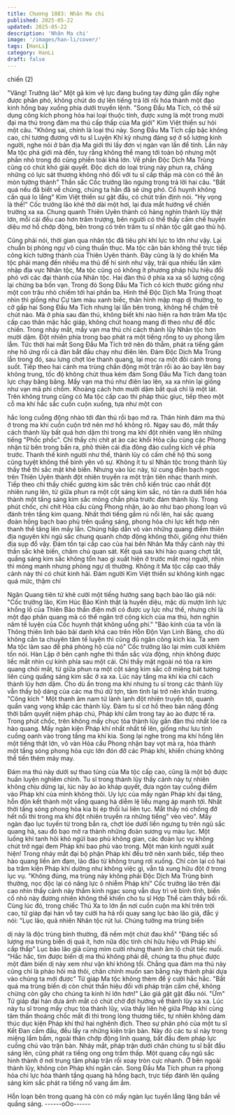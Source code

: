 ```yaml
---
title: Chương 1883: Nhân Ma chi
published: 2025-05-22
updated: 2025-05-22
description: 'Nhân Ma chi'
image: '/images/han-li/cover/'
tags: [HanLi]
category: HanLi
draft: false
---
```


chiến (2)

"Vâng! Trưởng lão" Một gã kim vệ lực đang buông tay đứng gần
đấy nghe được phân phó, không chút do dự lên tiếng trả lời rồi
hóa thành một đạo kinh hồng bay xuống phía dưới truyền lệnh.
"Song Đầu Ma Tích, có thể sử dụng công kích phong hỏa hai loại
thuộc tính, được xưng là một trong mười đại ma thú trong đám ma
thú cấp thấp của Ma giới" Kim Việt thiền sư hỏi một câu.
"Không sai, chính là loại thú này. Song Đầu Ma Tích cấp bậc
không cao, chỉ tương đương với tu sĩ Luyện Khí kỳ nhưng đáng sợ
ở số lượng kinh người, nghe nói ở bản địa Ma giới thì lấy đơn vị
ngàn vạn lần để tính. Lần này Ma tộc phá giới mà đến, tuy rằng
không thể mang tới toàn bộ nhưng một phần nhỏ trong đó cũng
phiền toái khá lớn. Về phần Độc Dịch Ma Trùng cũng có chút khó
giải quyết. Độc dịch do loại trùng này phun ra, chẳng những có
lực sát thương không nhỏ đối với tu sĩ cấp thấp mà còn có thể ăn
mòn tường thành" Thần sắc Cốc trưởng lão ngưng trọng trả lời
hai câu.
"Bất quá nếu đã biết về chúng, chúng ta hẳn đã sẽ ứng phó. Cổ
huynh không cần quá lo lắng" Kim Việt thiền sư gật đầu, có chút
trấn định nói.
"Hy vọng là thế!" Cốc trưởng lão khẽ thở dài một hơi, lại đưa mắt
hướng về chiến trường xa xa.
Chung quanh Thiên Uyên thành có hàng nghìn thành lũy thật lớn,
mỗi cái đều cao hơn trăm trượng, bên người có thể thấy cấm chế
huyền diệu mơ hồ chớp động, bên trong có trên trăm tu sĩ nhân
tộc gắt gao thủ hộ.

Cũng phải nói, thời gian qua nhân tộc đã tiêu phí khí lực to lớn
như vậy. Lại chuẩn bị phòng ngự vô cùng thuần thục. Ma tộc căn
bản không thể trực tiếp công kích tường thành của Thiên Uyên
thành.
Đây cũng là lý do khiến Ma tộc phải mang đến nhiều ma thú để hi
sinh như vậy, trải qua nhiều lần xâm nhập địa vực Nhân tộc, Ma
tộc cũng có không ít phương pháp hữu hiệu đối phó với các đại
thành của Nhân tộc.
Hai đàn thú ở phía xa xa số lượng cộng lại chừng ba bốn vạn.
Trong đó Song Đầu Ma Tích có kích thước giống như một con
trâu nhỏ chiếm tới hai phần ba.
Hình thể Độc Dịch Ma Trùng thoạt nhìn thì giống như Cự tàm màu
xanh biếc, thân hình mập mạp dị thường, to cỡ gấp hai Song Đầu
Ma Tích nhưng lại lẫn bên trong, không hề chậm trễ chút nào.
Mà ở phía sau đàn thú, không biết khi nào hiện ra hơn trăm Ma
tộc cấp cao thân mặc hắc giáp, không chút hoang mang đi theo
như để đốc chiến.
Trong nháy mắt, mấy vạn ma thú chỉ cách thành lũy Nhân tộc hơn
mười dặm. Đột nhiên phía trong bạo phát ra một tiếng rống to uy
phong lẫm lẫm. Tức thời hai mắt Song Đầu Ma Tích trở nên đỏ
thẫm, phát ra tiếng gầm nhẹ hô ứng rồi cả đàn bắt đầu chạy như
điên lên.
Đám Độc Dịch Ma Trùng lẫn trong đó, sau lưng chợt lóe thanh
quang, lại mọc ra một đôi cánh trong suốt.
Tiếp theo hai cánh ma trùng chấn động một trận rồi ào ào bay lên
bay không trung, tốc độ không chút thua kém đám Song Đầu Ma
Tích đang toàn lực chạy băng băng.
Mấy vạn ma thú như điên lao lên, xa xa nhìn lại giống như vạn mã
phi chồm. Khoảng cách hơn mười dặm bất quá chỉ là một lát.
Trên không trung cũng có Ma tộc cấp cao thi pháp thúc giục, tiếp
theo một cỗ ma khí hắc sắc cuồn cuộn xuống, tựa như một con

hắc long cuồng động nhào tới đàn thú rồi bạo mở ra.
Thân hình đám ma thú ở trong ma khí cuồn cuộn trở nên mơ hồ
không rõ.
Ngay sau đó, mắt thấy cách thành lũy bất quá hơn dặm thì trong
ma khí đột nhiên vang lên những tiếng "Phốc phốc". Chỉ thấy chi
chít ạt ào các khối Hỏa cầu cùng các Phong nhận từ bên trong
bắn ra, phô thiên cái địa đông đảo cuồng kích về phía trước.
Thanh thế kinh người như thế, thành lũy có cấm chế hộ thủ song
cũng tuyệt không thể bình yên vô sự.
Không ít tu sĩ Nhân tộc trong thành lũy thấy thế thì sắc mặt khẽ
biến. Nhưng vào lúc này, từ cung điện bạch ngọc trên Thiên Uyên
thành đột nhiên truyền ra một trận tiên nhạc thanh minh. Tiếp theo
chỉ thấy chiếc gương kim sắc trên chỗ kiến trúc cao nhất đột
nhiên rung lên, từ giữa phun ra một cột sáng kim sắc, nó tản ra
dưới liền hóa thành một tầng sáng kim sắc mỏng chắn phía trước
đám thành lũy.
Trong phút chốc, chi chít Hỏa cầu cùng Phong nhận, ào ào như
bạo phong loạn vũ đánh trên tầng kim quang.
Nhất thời tiếng gầm rú nổi lên, hai sắc quang đoàn hồng bạch bao
phủ trên quầng sáng, phong hỏa chi lực kết hợp nên thanh thế
tăng lên mấy lần. Chúng hấp dẫn vô vàn những quang điểm thiên
địa nguyên khí ngũ sắc chung quanh chớp động không thôi, giống
như thiên địa sụp đổ vậy.
Đám tồn tại cấp cao của hai bên Nhân Ma thấy cảnh này thì thần
sắc khẽ biến, chăm chú quan sát.
Kết quả sau khi hào quang chợt tắt, quầng sáng kim sắc không
tổn hao gì xuất hiện ở trước mắt mọi người, nhìn thì mỏng manh
nhưng phòng ngự dị thường.
Không ít Ma tộc cấp cao thấy cảnh này thì có chút kinh hãi.
Đám người Kim Việt thiền sư không kinh ngạc quá mức, thậm chí

Ngân Quang tiên tử khẽ cười một tiếng hướng sang bạch bào lão
giả nói:
"Cốc trưởng lão, Kim Húc Bảo Kính thật là huyền diệu, mặc dù
mượn linh lực khổng lồ của Thiên Bảo thần điện mới có được uy
lực như thế, nhưng chỉ là một đạo phân quang mà có thể ngăn trở
công kích của ma thú, hơn nghìn năm tế luyện của Cốc huynh
thật không uổng phí."
"Bảo kính của ta vốn là Thông thiên linh bảo bài danh khá cao
trên Hỗn Độn Vạn Linh Bảng, cho dù không cần ta chuyên tâm tế
luyện thì cũng đủ ngăn công kích kia. Ta xem Ma tộc làm sao để
phá phòng hộ của nó" Cốc trưởng lão lại mỉm cười khiêm tốn nói.
Hàn Lập ở bên cạnh nghe thì thần sắc vừa động, nhịn không
được liếc mắt nhìn cự kính phía sau một cái.
Chỉ thấy mặt ngoài nó tỏa ra kim quang chói mắt, từ giữa phun ra
một cột sáng kim sắc cỡ miệng bát tương liên cùng quầng sáng
kim sắc ở xa xa.
Lúc này tầng ma khí kia chỉ cách thành lũy hơn dặm. Cho dù ẩn
trong ma khí nhưng tu sĩ trong các thành lũy vẫn thấy bộ dáng
của các ma thú dữ tợn, tâm tình lại trở nên khẩn trương.
"Công kích "
Một thanh âm nam tử lành lạnh đột nhiên truyền tới, quanh quẩn
vang vọng khắp các thành lũy. Đám tu sĩ cơ hồ theo bản năng
đồng thời bấm quyết niệm pháp chú, Pháp khí cầm trong tay ào
ào được tế ra.
Trong phút chốc, trên không mấy chục tòa thành lũy gần đàn thú
nhất lóe ra hào quang. Mấy ngàn kiện Pháp khí nhất nhất tế lên,
giống như lưu tinh cuồng oanh vào trong tầng ma khí kia.
Song lại nghe trong ma khí hống lên một tiếng thật lớn, vô vàn
Hỏa cầu Phong nhận bay vọt mà ra, hóa thành một tầng sóng
phong hỏa cực lớn đón đỡ các Pháp khí, khiến chúng không thể
tiến thêm mảy may.

Đám ma thú này dưới sự thao túng của Ma tộc cấp cao, cũng là
một bộ được huấn luyện nghiêm chỉnh.
Tu sĩ trong thành lũy thấy cảnh này tự nhiên không chịu dừng lại,
lúc này ào ào kháp quyết, đưa ngón tay cuồng điểm vào Pháp khí
của mình không thôi.
Uy lực của mấy ngàn Pháp khí đại tăng, hỗn độn kết thành một
vầng quang hà diễm lệ liều mạng áp mạnh tới.
Nhất thời tầng sóng phong hỏa kia bị ép thối lui liên tục. Mắt thấy
nó chống đỡ hết nổi thì trong ma khí đột nhiên truyền ra những
tiếng" vèo vèo". Mấy ngàn đạo lục tuyến từ trong bắn ra, chợt lóe
dưới liền ngưng tụ trên ngũ sắc quang hà, sau đó bạo mở ra
thành những đoàn sương vụ màu lục.
Một luồng khí tanh hôi khó ngửi bao phủ không gian, các đoàn lục
vụ không chút trở ngại đem Pháp khí bao phủ vào trong.
Một màn kinh người xuất hiện!
Trong nháy mắt đại bộ phận Pháp khí đều trở nên xanh biếc, tiếp
theo hào quang liền ảm đạm, lảo đảo từ không trung rơi xuống.
Chỉ còn lại có hai ba trăm kiện Pháp khí dường như không việc
gì, vẫn tả xung hữu đột ở trong lục vụ.
"Không đúng, ma trùng này không phải Độc Dịch Ma Trùng bình
thường, nọc độc lại có năng lực ô nhiễm Pháp khí"
Cốc trưởng lão trên đài cao nhìn thấy cảnh này thầm kinh ngạc
song vẫn duy trì vẻ bình tĩnh, biến cố nhỏ này đương nhiên không
thể khiến cho tu sĩ Hợp Thể cảm thấy bối rối.
Cùng lúc đó, trong chiếc Thú Xa to lớn ẩn nơi cuồn cuộn ma khí
trên trời cao, tử giáp đại hán vỗ tay cười ha hả rồi quay sang lục
bào lão giả, đắc ý nói:
"Lục lão, quả nhiên Nhân tộc rút lui. Chúng tưởng ma trùng biến

dị này là độc trùng bình thường, đã nếm một chút đau khổ"
"Đáng tiếc số lượng ma trùng biến dị quá ít, hơn nữa độc tính chỉ
hữu hiệu với Pháp khí cấp thấp" Lục bào lão giả cũng mỉm cười
nhưng thanh âm lộ chút tiếc nuối.
"Hắc hắc, tìm được biến dị ma thú không phải dễ, chúng ta thu
phục được một đám biến dị này xem như vận khí không tồi.
Chẳng qua đám ma thú này cũng chỉ là pháo hôi mà thôi, chân
chính muốn san bằng này thành phải dựa vào chúng ta mới được"
Tử giáp Ma tộc không thèm để ý cười hắc hắc.
"Bất quá ma trùng biến dị còn chút thần hiệu đối với pháp trận
cấm chế, không chừng còn gây cho chúng ta kinh hỉ lớn hơn!" Lão
giả gật gật đầu nói.
"Ừm" Tử giáp đại hán đưa ánh mắt có chút chờ đợi hướng về
thành lũy xa xa.
Lúc này tu sĩ trong mấy chục tòa thành lũy, vừa thấy liên hệ giữa
Pháp khí cùng tâm thần thoáng chốc mất đi thì trong lòng thương
tiếc, tự nhiên không dám thúc dục kiện Pháp khí thứ hai nghênh
địch. Theo sự phân phó của một tu sĩ Kết Đan cầm đầu, đều lấy
ra những kiện trận bàn.
Này đó các tu sĩ này trong miệng lẩm bẩm, ngoài thân chớp động
linh quang, bắt đầu đem pháp lực cuồng chú vào trận bàn.
Nháy mắt, pháp trận dưới chân chúng tu sĩ bắt đầu sáng lên,
cũng phát ra tiếng ong ong trầm thấp.
Một quang cầu ngũ sắc hình thành ở nơi trung tâm pháp trận rồi
xoay tròn cực nhanh.
Ở bên ngoài thành lũy, không còn Pháp khí ngăn cản. Song Đầu
Ma Tích phun ra phong hỏa chi lực hóa thành tầng quang hà
hồng bạch, trực tiếp đánh lên quầng sáng kim sắc phát ra tiếng
nổ vang ầm ầm.

Hỗn loạn bên trong quang hà còn có mấy ngàn lục tuyến lẳng
lặng bắn về quầng sáng.
------oOo------
